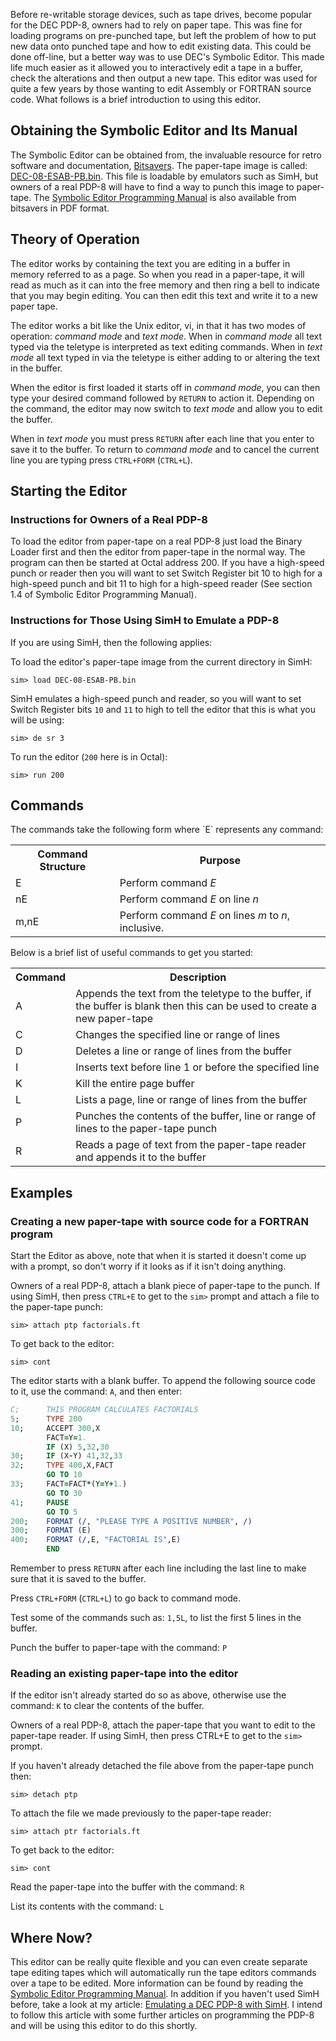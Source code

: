 Before re-writable storage devices, such as tape drives, become popular for the DEC PDP-8, owners had to rely on paper tape.  This was fine for loading programs on pre-punched tape, but left the problem of how to put new data onto punched tape and how to edit existing data.  This could be done off-line, but a better way was to use DEC's Symbolic Editor.  This made life much easier as it allowed you to interactively edit a tape in a buffer, check the alterations and then output a new tape.  This editor was used for quite a few years by those wanting to edit Assembly or FORTRAN source code.  What follows is a brief introduction to using this editor.

<h2>Obtaining the Symbolic Editor and Its Manual</h2>
The Symbolic Editor can be obtained from, the invaluable resource for retro software and documentation, <a href="http://bitsavers.org">Bitsavers</a>.  The paper-tape image is called: <a href="http://bitsavers.org/bits/DEC/pdp8/From_pdp8.hachti.de/hachti-pdp8-tapes/DEC-08-ESAB-PB.bin">DEC-08-ESAB-PB.bin</a>.  This file is loadable by emulators such as SimH, but owners of a real PDP-8 will have to find a way to punch this image to paper-tape.  The <a href="http://www.bitsavers.org/pdf/dec/pdp8/software/DEC-08-ESAB-D_EDITOR_Man.pdf">Symbolic Editor Programming Manual</a> is also available from bitsavers in PDF format.

<h2>Theory of Operation</h2>
The editor works by containing the text you are editing in a buffer in memory referred to as a page.  So when you read in a paper-tape, it will read as much as it can into the free memory and then ring a bell to indicate that you may begin editing.  You can then edit this text and write it to a new paper tape.

The editor works a bit like the Unix editor, vi, in that it has two modes of operation: _command mode_ and _text mode_.  When in _command mode_ all text typed via the teletype is interpreted as text editing commands.  When in _text mode_ all text typed in via the teletype is either adding to or altering the text in the buffer.

When the editor is first loaded it starts off in _command mode_, you can then type your desired command followed by `RETURN` to action it.  Depending on the command, the editor may now switch to _text mode_ and allow you to edit the buffer.

When in _text mode_ you must press `RETURN` after each line that you enter to save it to the buffer.  To return to _command mode_ and to cancel the current line you are typing press `CTRL+FORM` (`CTRL+L`).

<h2>Starting the Editor</h2>
<h3>Instructions for Owners of a Real PDP-8</h3>
To load the editor from paper-tape on a real PDP-8 just load the Binary Loader first and then the editor from paper-tape in the normal way.  The program can then be started at Octal address 200.  If you have a high-speed punch or reader then you will want to set Switch Register bit 10 to high for a high-speed punch and bit 11 to high for a high-speed reader (See section 1.4 of Symbolic Editor Programming Manual).

<h3>Instructions for Those Using SimH to Emulate a PDP-8</h3>
If you are using SimH, then the following applies:

To load the editor's paper-tape image from the current directory in SimH:
```` text
sim> load DEC-08-ESAB-PB.bin
````

SimH emulates a high-speed punch and reader, so you will want to set Switch Register bits `10` and `11` to high to tell the editor that this is what you will be using:
```` text
sim> de sr 3
````

To run the editor (`200` here is in Octal):
```` text
sim> run 200
````


<h2>Commands</h2>
The commands take the following form where `E` represents any command:
<table class="neatTable">
<tr><th>Command Structure</th><th>Purpose</th></tr>
<tr><td>E</td><td>Perform command <em>E</em></td></tr>
<tr><td>nE</td><td>Perform command <em>E</em> on line <em>n</em></td></tr>
<tr><td>m,nE</td><td>Perform command <em>E</em> on lines <em>m</em> to <em>n</em>, inclusive.</td></tr>
</table>


Below is a brief list of useful commands to get you started:
<table class="neatTable">
<tr><th>Command</th><th>Description</th></tr>
<tr><td>A</td><td>Appends the text from the teletype to the buffer, if the buffer is blank then this can be used to create a new paper-tape</td></tr>
<tr><td>C</td><td>Changes the specified line or range of lines</td></tr>
<tr><td>D</td><td>Deletes a line or range of lines from the buffer</td></tr>
<tr><td>I</td><td>Inserts text before line 1 or before the specified line</td></tr>
<tr><td>K</td><td>Kill the entire page buffer</td></tr>
<tr><td>L</td><td>Lists a page, line or range of lines from the buffer</td></tr>
<tr><td>P</td><td>Punches the contents of the buffer, line or range of lines to the paper-tape punch</td></tr>
<tr><td>R</td><td>Reads a page of text from the paper-tape reader and appends it to the buffer</td></tr>
</table>

<h2>Examples</h2>

<h3>Creating a new paper-tape with source code for a FORTRAN program</h3>

Start the Editor as above, note that when it is started it doesn't come up with a prompt, so don't worry if it looks as if it isn't doing anything.

Owners of a real PDP-8, attach a blank piece of paper-tape to the punch.
If using SimH, then press `CTRL+E` to get to the `sim>` prompt and attach a file to the paper-tape punch:
```` text
sim> attach ptp factorials.ft
````
To get back to the editor:
```` text
sim> cont
````

The editor starts with a blank buffer.  To append the following source code to it, use the command: `A`, and then enter:
```` fortran
C;      THIS PROGRAM CALCULATES FACTORIALS
5;      TYPE 200
10;     ACCEPT 300,X
        FACT=Y=1.
        IF (X) 5,32,30
30;     IF (X-Y) 41,32,33
32;     TYPE 400,X,FACT
        GO TO 10
33;     FACT=FACT*(Y=Y+1.)
        GO TO 30
41;     PAUSE
        GO TO 5
200;    FORMAT (/, "PLEASE TYPE A POSITIVE NUMBER", /)
300;    FORMAT (E)
400;    FORMAT (/,E, "FACTORIAL IS",E)
        END
````
Remember to press `RETURN` after each line including the last line to make sure that it is saved to the buffer.

Press `CTRL+FORM` (`CTRL+L`) to go back to command mode.

Test some of the commands such as: `1,5L`, to list the first 5 lines in the buffer.

Punch the buffer to paper-tape with the command: `P`

<h3>Reading an existing paper-tape into the editor</h3>

If the editor isn't already started do so as above, otherwise use the command: `K` to clear the contents of the buffer.

Owners of a real PDP-8, attach the paper-tape that you want to edit to the paper-tape reader.
If using SimH, then press CTRL+E to get to the `sim>` prompt.

If you haven't already detached the file above from the paper-tape punch then:
```` text
sim> detach ptp
````

To attach the file we made previously to the paper-tape reader:
```` text
sim> attach ptr factorials.ft
````

To get back to the editor:
```` text
sim> cont
````

Read the paper-tape into the buffer with the command: `R`

List its contents with the command: `L`

<h2>Where Now?</h2>
This editor can be really quite flexible and you can even create separate tape editing tapes which will automatically run the tape editors commands over a tape to be edited.  More information can be found by reading the <a href="http://www.bitsavers.org/pdf/dec/pdp8/software/DEC-08-ESAB-D_EDITOR_Man.pdf">Symbolic Editor Programming Manual</a>.  In addition if you haven't used SimH before, take a look at my article: <a href="/2009/05/26/emulating-a-dec-pdp8-with-simh/">Emulating a DEC PDP-8 with SimH</a>.  I intend to follow this article with some further articles on programming the PDP-8 and will be using this editor to do this shortly.
